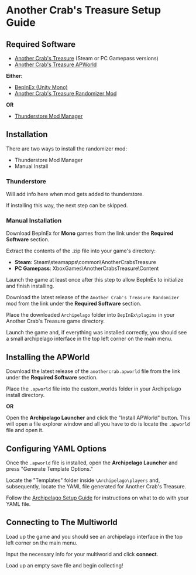 # Another Crab's Treasure Setup Guide

## Required Software

- [Another Crab's Treasure](https://aggrocrab.com/ACT) (Steam or PC Gamepass versions)
- [Another Crab's Treasure APWorld](githublinkhere)

**Either:**

- [BepInEx (Unity Mono)](https://github.com/BepInEx/BepInEx/releases/tag/v6.0.0-pre.1)
- [Another Crab's Treasure Randomizer Mod](githublinkhere)

**OR**

- [Thunderstore Mod Manager](thunderstorelinkhere)

## Installation

There are two ways to install the randomizer mod:
- Thunderstore Mod Manager
- Manual Install

### Thunderstore

Will add info here when mod gets added to thunderstore.

If installing this way, the next step can be skipped.

### Manual Installation

Download BepInEx for **Mono** games from the link under the **Required Software** section.

Extract the contents of the .zip file into your game's directory:
- **Steam**: Steam\steamapps\common\AnotherCrabsTreasure
- **PC Gamepass**: XboxGames\AnotherCrabsTreasure\Content

Launch the game at least once after this step to allow BepInEx to initialize and finish installing.

Download the latest release of the `Another Crab's Treasure Randomizer` mod from the link under the **Required Software** section.

Place the downloaded `Archipelago` folder into `BepInEx\plugins` in your Another Crab's Treasure game directory.

Launch the game and, if everything was installed correctly, you should see a small archipelago interface in the top left corner on the main menu.

## Installing the APWorld

Download the latest release of the `anothercrab.apworld` file from the link under the **Required Software** section.

Place the `.apworld` file into the custom_worlds folder in your Archipelago install directory.

**OR**

Open the **Archipelago Launcher** and click the "Install APWorld" button. This will open a file explorer window and all you have to do is locate the `.apworld` file and open it.

## Configuring YAML Options

Once the `.apworld` file is installed, open the **Archipelago Launcher** and press "Generate Template Options."

Locate the "Templates" folder inside `\Archipelago\players` and, subsequently, locate the YAML file generated for Another Crab's Treasure.

Follow the [Archipelago Setup Guide](setupguidelinkhere) for instructions on what to do with your YAML file.

## Connecting to The Multiworld

Load up the game and you should see an archipelago interface in the top left corner on the main menu.

Input the necessary info for your multiworld and click **connect**.

Load up an empty save file and begin collecting!